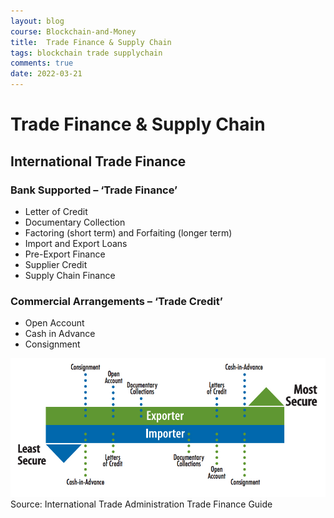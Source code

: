 ```yaml
---
layout: blog
course: Blockchain-and-Money
title:  Trade Finance & Supply Chain
tags: blockchain trade supplychain
comments: true
date: 2022-03-21
---
```


# Trade Finance & Supply Chain

## International Trade Finance

### Bank Supported – ‘Trade Finance’
- Letter of Credit
- Documentary Collection
- Factoring (short term) and Forfaiting (longer term)
- Import and Export Loans
- Pre-Export Finance
- Supplier Credit
- Supply Chain Finance

### Commercial Arrangements – ‘Trade Credit’
- Open Account
- Cash in Advance
- Consignment

![trade-financing](/assets/trade-financing.jpeg)
Source: International Trade Administration Trade Finance Guide

